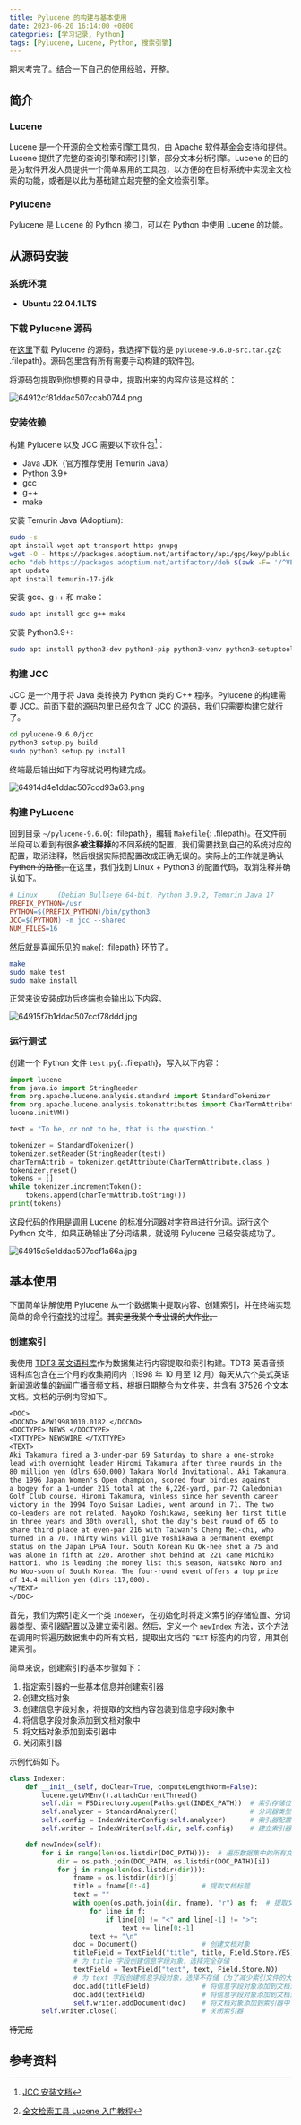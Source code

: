 ```yaml
---
title: Pylucene 的构建与基本使用
date: 2023-06-20 16:14:00 +0800
categories: [学习记录, Python]
tags: [Pylucene, Lucene, Python, 搜索引擎]
---
```


期末考完了。结合一下自己的使用经验，开整。

## 简介

### Lucene

Lucene 是一个开源的全文检索引擎工具包，由 Apache 软件基金会支持和提供。Lucene 提供了完整的查询引擎和索引引擎，部分文本分析引擎。Lucene 的目的是为软件开发人员提供一个简单易用的工具包，以方便的在目标系统中实现全文检索的功能，或者是以此为基础建立起完整的全文检索引擎。

### Pylucene

Pylucene 是 Lucene 的 Python 接口，可以在 Python 中使用 Lucene 的功能。

## 从源码安装

### 系统环境

- **Ubuntu 22.04.1 LTS**

### 下载 Pylucene 源码

在[这里](https://dlcdn.apache.org/lucene/pylucene/)下载 Pylucene 的源码，我选择下载的是 `pylucene-9.6.0-src.tar.gz`{: .filepath}。源码包里含有所有需要手动构建的软件包。

将源码包提取到你想要的目录中，提取出来的内容应该是这样的：

![64912cf81ddac507ccab0744.png](https://pic.imgdb.cn/item/64912cf81ddac507ccab0744.png)

### 安装依赖

构建 Pylucene 以及 JCC 需要以下软件包[^1]：

- Java JDK（官方推荐使用 Temurin Java）
- Python 3.9+
- gcc
- g++
- make

安装 Temurin Java (Adoptium):

```bash
sudo -s
apt install wget apt-transport-https gnupg
wget -O - https://packages.adoptium.net/artifactory/api/gpg/key/public | apt-key add -
echo "deb https://packages.adoptium.net/artifactory/deb $(awk -F= '/^VERSION_CODENAME/{print$2}' /etc/os-release) main" | tee /etc/apt/sources.list.d/adoptium.list
apt update
apt install temurin-17-jdk
```

安装 gcc、g++ 和 make：

```bash
sudo apt install gcc g++ make
```

安装 Python3.9+:

```bash
sudo apt install python3-dev python3-pip python3-venv python3-setuptools
```

### 构建 JCC

JCC 是一个用于将 Java 类转换为 Python 类的 C++ 程序。Pylucene 的构建需要 JCC。前面下载的源码包里已经包含了 JCC 的源码，我们只需要构建它就行了。

```bash
cd pylucene-9.6.0/jcc
python3 setup.py build
sudo python3 setup.py install
```

终端最后输出如下内容就说明构建完成。

![64914d4e1ddac507ccd93a63.png](https://pic.imgdb.cn/item/64914d4e1ddac507ccd93a63.png)

### 构建 PyLucene

回到目录 `~/pylucene-9.6.0`{: .filepath}，编辑 `Makefile`{: .filepath}。在文件前半段可以看到有很多**被注释掉**的不同系统的配置，我们需要找到自己的系统对应的配置，取消注释，然后根据实际把配置改成正确无误的。~~实际上的工作就是确认 Python 的路径。~~在这里，我们找到 Linux + Python3 的配置代码，取消注释并确认如下。

```Makefile
# Linux     (Debian Bullseye 64-bit, Python 3.9.2, Temurin Java 17
PREFIX_PYTHON=/usr
PYTHON=$(PREFIX_PYTHON)/bin/python3
JCC=$(PYTHON) -m jcc --shared
NUM_FILES=16
```

然后就是喜闻乐见的 `make`{: .filepath} 环节了。

```bash
make
sudo make test
sudo make install
```

正常来说安装成功后终端也会输出以下内容。

![64915f7b1ddac507ccf78ddd.jpg](https://pic.imgdb.cn/item/64915f7b1ddac507ccf78ddd.jpg)

### 运行测试

创建一个 Python 文件 `test.py`{: .filepath}，写入以下内容：

```python
import lucene
from java.io import StringReader
from org.apache.lucene.analysis.standard import StandardTokenizer
from org.apache.lucene.analysis.tokenattributes import CharTermAttribute
lucene.initVM()

test = "To be, or not to be, that is the question."

tokenizer = StandardTokenizer()
tokenizer.setReader(StringReader(test))
charTermAttrib = tokenizer.getAttribute(CharTermAttribute.class_)
tokenizer.reset()
tokens = []
while tokenizer.incrementToken():
    tokens.append(charTermAttrib.toString())
print(tokens)
```

这段代码的作用是调用 Lucene 的标准分词器对字符串进行分词。运行这个 Python 文件，如果正确输出了分词结果，就说明 Pylucene 已经安装成功了。

![64915c5e1ddac507ccf1a66a.jpg](https://pic.imgdb.cn/item/64915c5e1ddac507ccf1a66a.jpg)

## 基本使用

下面简单讲解使用 Pylucene 从一个数据集中提取内容、创建索引，并在终端实现简单的命令行查找的过程[^2]。~~其实是我某个专业课的大作业。~~

### 创建索引

我使用 [TDT3 英文语料库](https://doi.org/10.35111/a933-3936)作为数据集进行内容提取和索引构建。TDT3 英语音频语料库包含在三个月的收集期间内（1998 年 10 月至 12 月）每天从六个美式英语新闻源收集的新闻广播音频文档，根据日期整合为文件夹，共含有 37526 个文本文档。文档的示例内容如下。

```txt
<DOC>
<DOCNO> APW19981010.0182 </DOCNO>
<DOCTYPE> NEWS </DOCTYPE>
<TXTTYPE> NEWSWIRE </TXTTYPE>
<TEXT>
Aki Takamura fired a 3-under-par 69 Saturday to share a one-stroke 
lead with overnight leader Hiromi Takamura after three rounds in the 
80 million yen (dlrs 650,000) Takara World Invitational. Aki Takamura, 
the 1996 Japan Women's Open champion, scored four birdies against 
a bogey for a 1-under 215 total at the 6,226-yard, par-72 Caledonian 
Golf Club course. Hiromi Takamura, winless since her seventh career 
victory in the 1994 Toyo Suisan Ladies, went around in 71. The two 
co-leaders are not related. Nayoko Yoshikawa, seeking her first title 
in three years and 30th overall, shot the day's best round of 65 to 
share third place at even-par 216 with Taiwan's Cheng Mei-chi, who 
turned in a 70. Thirty wins will give Yoshikawa a permanent exempt 
status on the Japan LPGA Tour. South Korean Ku Ok-hee shot a 75 and 
was alone in fifth at 220. Another shot behind at 221 came Michiko 
Hattori, who is leading the money list this season, Natsuko Noro and 
Ko Woo-soon of South Korea. The four-round event offers a top prize 
of 14.4 million yen (dlrs 117,000). 
</TEXT>
</DOC>
```

首先，我们为索引定义一个类 `Indexer`，在初始化时将定义索引的存储位置、分词器类型、索引器配置以及建立索引器。然后，定义一个 `newIndex` 方法，这个方法在调用时将遍历数据集中的所有文档，提取出文档的 `TEXT` 标签内的内容，用其创建索引。

简单来说，创建索引的基本步骤如下：

1. 指定索引器的一些基本信息并创建索引器
2. 创建文档对象
3. 创建信息字段对象，将提取的文档内容包装到信息字段对象中
4. 将信息字段对象添加到文档对象中
5. 将文档对象添加到索引器中
6. 关闭索引器

示例代码如下。

```python
class Indexer:
    def __init__(self, doClear=True, computeLengthNorm=False):
        lucene.getVMEnv().attachCurrentThread()
        self.dir = FSDirectory.open(Paths.get(INDEX_PATH))  # 索引存储位置
        self.analyzer = StandardAnalyzer()                  # 分词器类型
        self.config = IndexWriterConfig(self.analyzer)      # 索引器配置
        self.writer = IndexWriter(self.dir, self.config)    # 建立索引器

    def newIndex(self):
        for i in range(len(os.listdir(DOC_PATH))):  # 遍历数据集中的所有文档
            dir = os.path.join(DOC_PATH, os.listdir(DOC_PATH)[i])
            for j in range(len(os.listdir(dir))):
                fname = os.listdir(dir)[j]
                title = fname[0:-4]             # 提取文档标题
                text = ""
                with open(os.path.join(dir, fname), "r") as f:  # 提取文档内容
                    for line in f:
                        if line[0] != "<" and line[-1] != ">":
                            text += line[0:-1]
                    text += "\n"
                doc = Document()                # 创建文档对象
                titleField = TextField("title", title, Field.Store.YES)
                # 为 title 字段创建信息字段对象，选择完全存储
                textField = TextField("text", text, Field.Store.NO)
                # 为 text 字段创建信息字段对象，选择不存储（为了减少索引文件的大小，不存储的内容将来无法从索引中直接获取）
                doc.add(titleField)             # 将信息字段对象添加到文档对象中
                doc.add(textField)              # 将信息字段对象添加到文档对象中
                self.writer.addDocument(doc)    # 将文档对象添加到索引器中
        self.writer.close()                     # 关闭索引器
```

~~待完成~~

## 参考资料

[^1]: [JCC 安装文档](https://lucene.apache.org/pylucene/jcc/install.html)

[^2]: [全文检索工具 Lucene 入门教程](https://blog.csdn.net/qq_23853743/article/details/107189544)
